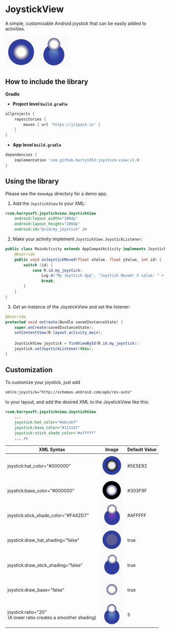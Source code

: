 # JoystickView
A simple, customizable Android joystick that can be easily added to activities.

<img src="readme/joystick_normal.jpg" height=100 /> <img src="readme/joystick_up.jpg" height=100 />

## How to include the library

**Gradle**

- **Project level `build.gradle`**
```gradle
allprojects {
    repositories {
        maven { url 'https://jitpack.io' }
    }
}
```
- **App level `build.gradle`**
```gradle
dependencies {
    implementation 'com.github.harry1453:joystick-view:v1.0'
}
```

## Using the library

Please see the `demoApp` directory for a demo app.

1. Add the `JoystickView` to your XML:

```XML
<com.harrysoft.joystickview.JoystickView
    android:layout_width="200dp"
    android:layout_height="200dp"
    android:id="@+id/my_joystick" />
```

2. Make your activity implement `JoystickView.JoystickListener`:

```JAVA
public class MainActivity extends AppCompatActivity implements JoystickView.JoystickListener {
    @Override
    public void onJoystickMoved(float xValue, float yValue, int id) {
        switch (id) {
            case R.id.my_joystick:
                Log.d("My Joystick App", "Joystick Moved! X value: " + xValue + " Y value: " + yValue);
                break;
        }
    }
}
```

3. Get an instance of the JoystickView and set the listener:

```JAVA
@Override
protected void onCreate(Bundle savedInstanceState) {
    super.onCreate(savedInstanceState);
    setContentView(R.layout.activity_main);
    
    JoystickView joystick = findViewById(R.id.my_joystick);
    joystick.setJoystickListener(this);
}
```

## Customization

To customize your joystick, just add 
```XML
xmlns:joystick="http://schemas.android.com/apk/res-auto"
```

to your layout, and add the desired XML to the JoystickView like this:

```XML
<com.harrysoft.joystickview.JoystickView
    ...
    joystick:hat_color="#abcdef"
    joystick:base_color="#111147"
    joystick:stick_shade_color="#afffff"                                    
    ... />
```


| XML Syntax  | Image | Default Value |
| ----------- | :-----------: | ----------- |
| joystick:hat_color="#000000" | <img src="readme/joystick_hat_color.jpg" height=70 /> | #5E5E92 |
| joystick:base_color="#000000" | <img src="readme/joystick_base_color.jpg" height=70 /> | #303F9F |
| joystick:stick_shade_color="#F442D7" | <img src="readme/joystick_stick_color.jpg" height=70 /> | #AFFFFF |
| joystick:draw_hat_shading="false" | <img src="readme/joystick_no_hat_shade.jpg" height=70 /> | true |
| joystick:draw_stick_shading="false" | <img src="readme/joystick_no_stick.jpg" height=70 /> | true |
| joystick:draw_base="false" | <img src="readme/joystick_no_base.jpg" height=70 /> | true |
| joystick:ratio="20"<br/>(A lower ratio creates a smoother shading)| <img src="readme/joystick_high_ratio_up.jpg" height=70 /> | 5 |
